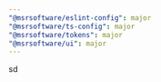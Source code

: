 ```yaml
---
"@msrsoftware/eslint-config": major
"@msrsoftware/ts-config": major
"@msrsoftware/tokens": major
"@msrsoftware/ui": major
---
```


sd
